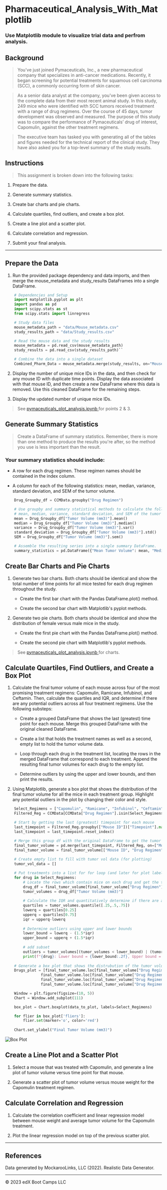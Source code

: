 # Pharmaceutical_Analysis_With_Matplotlib

### Use Matplotlib module to visualize trial data and perfrom analysis.

## Background
> You've just joined Pymaceuticals, Inc., a new pharmaceutical company that specializes in anti-cancer medications. Recently, it began screening for potential treatments for squamous cell carcinoma (SCC), a commonly occurring form of skin cancer.

> As a senior data analyst at the company, you've been given access to the complete data from their most recent animal study. In this study, 249 mice who were identified with SCC tumors received treatment with a range of drug regimens. Over the course of 45 days, tumor development was observed and measured. The purpose of this study was to compare the performance of Pymaceuticals’ drug of interest, Capomulin, against the other treatment regimens.

> The executive team has tasked you with generating all of the tables and figures needed for the technical report of the clinical study. They have also asked you for a top-level summary of the study results.

## Instructions
> This assignment is broken down into the following tasks:

1. Prepare the data.

2. Generate summary statistics.

3. Create bar charts and pie charts.

4. Calculate quartiles, find outliers, and create a box plot.

5. Create a line plot and a scatter plot.

6. Calculate correlation and regression.

7. Submit your final analysis.

- - -

## Prepare the Data
1. Run the provided package dependency and data imports, and then merge the mouse_metadata and study_results DataFrames into a single DataFrame.
```python
    # Dependencies and Setup
    import matplotlib.pyplot as plt
    import pandas as pd
    import scipy.stats as st
    from scipy.stats import linregress

    # Study data files
    mouse_metadata_path = "data/Mouse_metadata.csv"
    study_results_path = "data/Study_results.csv"

    # Read the mouse data and the study results
    mouse_metadata = pd.read_csv(mouse_metadata_path)
    study_results = pd.read_csv(study_results_path)``

    # Combine the data into a single dataset
    Combined_Pharm_Data = mouse_metadata.merge(study_results, on="Mouse ID")
```

2. Display the number of unique mice IDs in the data, and then check for any mouse ID with duplicate time points. Display the data associated with that mouse ID, and then create a new DataFrame where this data is removed. Use this cleaned DataFrame for the remaining steps.

3. Display the updated number of unique mice IDs.
> See [pymaceuticals_plot_analysis.ipynb ](./pymaceuticals_plot_analysis.ipynb) for points 2 & 3. 

## Generate Summary Statistics
> Create a DataFrame of summary statistics. Remember, there is more than one method to produce the results you're after, so the method you use is less important than the result.

### Your summary statistics should include:

- A row for each drug regimen. These regimen names should be contained in the index column.

- A column for each of the following statistics: mean, median, variance, standard deviation, and SEM of the tumor volume.

```python
    Drug_Groupby_df = CCMData.groupby("Drug Regimen")

    # Use groupby and summary statistical methods to calculate the following properties of each drug regimen: 
    # mean, median, variance, standard deviation, and SEM of the tumor volume.
    mean = Drug_Groupby_df["Tumor Volume (mm3)"].mean()
    median = Drug_Groupby_df["Tumor Volume (mm3)"].median()
    variance = Drug_Groupby_df["Tumor Volume (mm3)"].var()
    standard_deviation = Drug_Groupby_df["Tumor Volume (mm3)"].std()
    SEM = Drug_Groupby_df["Tumor Volume (mm3)"].sem()

    # Assemble the resulting series into a single summary DataFrame.
    summary_statistics = pd.DataFrame({"Mean Tumor Volume": mean, "Median Tumor Volume": median, "Tumor Volume Variance": variance, "Tumor Volume Std. Dev.": standard_deviation, "Tumor Volume Std. Err.": SEM})
```

## Create Bar Charts and Pie Charts
1. Generate two bar charts. Both charts should be identical and show the total number of time points for all mice tested for each drug regimen throughout the study.

    - Create the first bar chart with the Pandas DataFrame.plot() method.

    - Create the second bar chart with Matplotlib's pyplot methods.

2. Generate two pie charts. Both charts should be identical and show the distribution of female versus male mice in the study.

    - Create the first pie chart with the Pandas DataFrame.plot() method.

    - Create the second pie chart with Matplotlib's pyplot methods.

> See [pymaceuticals_plot_analysis.ipynb ](./pymaceuticals_plot_analysis.ipynb) for charts. 

## Calculate Quartiles, Find Outliers, and Create a Box Plot
1. Calculate the final tumor volume of each mouse across four of the most promising treatment regimens: Capomulin, Ramicane, Infubinol, and Ceftamin. Then, calculate the quartiles and IQR, and determine if there are any potential outliers across all four treatment regimens. Use the following substeps:

    - Create a grouped DataFrame that shows the last (greatest) time point for each mouse. Merge this grouped DataFrame with the original cleaned DataFrame.

    - Create a list that holds the treatment names as well as a second, empty list to hold the tumor volume data.

    - Loop through each drug in the treatment list, locating the rows in the merged DataFrame that correspond to each treatment. Append the resulting final tumor volumes for each drug to the empty list.

    - Determine outliers by using the upper and lower bounds, and then print the results.

2. Using Matplotlib, generate a box plot that shows the distribution of the final tumor volume for all the mice in each treatment group. Highlight any potential outliers in the plot by changing their color and style.

```python
    Select_Regimens = ["Capomulin", "Ramicane", "Infubinol", "Ceftamin"]
    Filtered_Reg = CCMData[CCMData["Drug Regimen"].isin(Select_Regimens)]

    # Start by getting the last (greatest) timepoint for each mouse
    last_timepoint = Filtered_Reg.groupby(["Mouse ID"])["Timepoint"].max()
    last_timepoint = last_timepoint.reset_index()

    # Merge this group df with the original DataFrame to get the tumor volume at the last timepoint
    final_tumor_volume = pd.merge(last_timepoint, Filtered_Reg, on=["Mouse ID", "Timepoint"], how="left")
    final_tumor_volume = final_tumor_volume[["Mouse ID", "Drug Regimen", "Tumor Volume (mm3)"]]
    
    # Create empty list to fill with tumor vol data (for plotting)
    tumor_vol_data = []

    # Put treatments into a list for for loop (and later for plot labels)
    for drug in Select_Regimens:
        # Locate the rows which contain mice on each drug and get the tumor volumes
        drug_df = final_tumor_volume[final_tumor_volume["Drug Regimen"] == drug]
        tumor_volumes = drug_df["Tumor Volume (mm3)"]
    
        # Calculate the IQR and quantitatively determine if there are any potential outliers. 
        quartiles = tumor_volumes.quantile([.25,.5,.75])
        lowerq = quartiles[0.25]
        upperq = quartiles[0.75]
        iqr = upperq-lowerq 
    
        # Determine outliers using upper and lower bounds
        lower_bound = lowerq - (1.5*iqr)
        upper_bound = upperq + (1.5*iqr)
    
        # add subset
        outliers = tumor_volumes[(tumor_volumes < lower_bound) | (tumor_volumes > upper_bound)]
        print(f"{drug}: Lower bound = {lower_bound:.2f}, Upper bound = {upper_bound:.2f}, Outliers = {outliers.tolist()}")
    
    # Generate a box plot that shows the distrubution of the tumor volume for each treatment group.
    Drugs_plot = [final_tumor_volume.loc[final_tumor_volume["Drug Regimen"] == "Capomulin"]["Tumor Volume (mm3)"],
                final_tumor_volume.loc[final_tumor_volume["Drug Regimen"] == "Ramicane"]["Tumor Volume (mm3)"],
                final_tumor_volume.loc[final_tumor_volume["Drug Regimen"] == "Infubinol"]["Tumor Volume (mm3)"],
                final_tumor_volume.loc[final_tumor_volume["Drug Regimen"] == "Ceftamin"]["Tumor Volume (mm3)"]]

    Window = plt.figure(figsize=(10, 5))
    Chart = Window.add_subplot(111)

    box_plot = Chart.boxplot(data_to_plot, labels=Select_Regimens)

    for flier in box_plot['fliers']:
        flier.set(marker='o', color='red')
    
    Chart.set_ylabel("Final Tumor Volume (mm3)")
```

![Box Plot](Chart_Out/Screenshot%202023-02-19%20124059.png)

## Create a Line Plot and a Scatter Plot
1. Select a mouse that was treated with Capomulin, and generate a line plot of tumor volume versus time point for that mouse.

2. Generate a scatter plot of tumor volume versus mouse weight for the Capomulin treatment regimen.

## Calculate Correlation and Regression
1. Calculate the correlation coefficient and linear regression model between mouse weight and average tumor volume for the Capomulin treatment.

2. Plot the linear regression model on top of the previous scatter plot.

- - -

## References

Data generated by MockarooLinks, LLC (2022). Realistic Data Generator.

- - -

© 2023 edX Boot Camps LLC